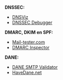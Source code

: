 **DNSSEC:**
* [DNSViz](http://dnsviz.net/)
* [DNSSEC Debugger](https://dnssec-debugger.verisignlabs.com/)

**DMARC, DKIM en SPF:**
* [Mail-tester.com](https://www.mail-tester.com/)
* [DMARC Inspector](https://dmarcian.com/dmarc-inspector/)

**DANE:**
* [DANE SMTP Validator](https://dane.sys4.de/)
* [HaveDane.net](https://havedane.net/)
